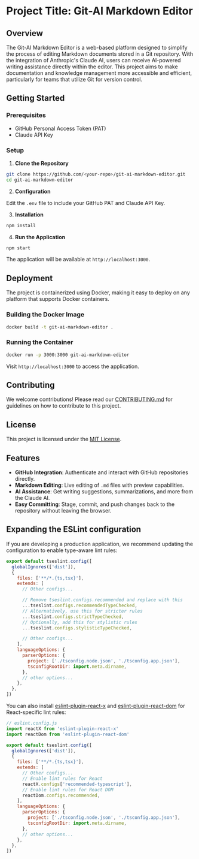 # Project Title: Git-AI Markdown Editor

## Overview

The Git-AI Markdown Editor is a web-based platform designed to simplify the process of editing Markdown documents stored in a Git repository. With the integration of Anthropic's Claude AI, users can receive AI-powered writing assistance directly within the editor. This project aims to make documentation and knowledge management more accessible and efficient, particularly for teams that utilize Git for version control.

## Getting Started

### Prerequisites

- GitHub Personal Access Token (PAT)
- Claude API Key

### Setup

1. **Clone the Repository**

```bash
git clone https://github.com/<your-repo>/git-ai-markdown-editor.git
cd git-ai-markdown-editor
```

2. **Configuration**

Edit the `.env` file to include your GitHub PAT and Claude API Key.

3. **Installation**

```bash
npm install
```

4. **Run the Application**

```bash
npm start
```

The application will be available at `http://localhost:3000`.

## Deployment

The project is containerized using Docker, making it easy to deploy on any platform that supports Docker containers.

### Building the Docker Image

```bash
docker build -t git-ai-markdown-editor .
```

### Running the Container

```bash
docker run -p 3000:3000 git-ai-markdown-editor
```

Visit `http://localhost:3000` to access the application.

## Contributing

We welcome contributions! Please read our [CONTRIBUTING.md](CONTRIBUTING.md) for guidelines on how to contribute to this project.

## License

This project is licensed under the [MIT License](LICENSE).

## Features

- **GitHub Integration**: Authenticate and interact with GitHub repositories directly.
- **Markdown Editing**: Live editing of `.md` files with preview capabilities.
- **AI Assistance**: Get writing suggestions, summarizations, and more from the Claude AI.
- **Easy Committing**: Stage, commit, and push changes back to the repository without leaving the browser.

## Expanding the ESLint configuration

If you are developing a production application, we recommend updating the configuration to enable type-aware lint rules:

```js
export default tseslint.config([
  globalIgnores(['dist']),
  {
    files: ['**/*.{ts,tsx}'],
    extends: [
      // Other configs...

      // Remove tseslint.configs.recommended and replace with this
      ...tseslint.configs.recommendedTypeChecked,
      // Alternatively, use this for stricter rules
      ...tseslint.configs.strictTypeChecked,
      // Optionally, add this for stylistic rules
      ...tseslint.configs.stylisticTypeChecked,

      // Other configs...
    ],
    languageOptions: {
      parserOptions: {
        project: ['./tsconfig.node.json', './tsconfig.app.json'],
        tsconfigRootDir: import.meta.dirname,
      },
      // other options...
    },
  },
])
```

You can also install [eslint-plugin-react-x](https://github.com/Rel1cx/eslint-react/tree/main/packages/plugins/eslint-plugin-react-x) and [eslint-plugin-react-dom](https://github.com/Rel1cx/eslint-react/tree/main/packages/plugins/eslint-plugin-react-dom) for React-specific lint rules:

```js
// eslint.config.js
import reactX from 'eslint-plugin-react-x'
import reactDom from 'eslint-plugin-react-dom'

export default tseslint.config([
  globalIgnores(['dist']),
  {
    files: ['**/*.{ts,tsx}'],
    extends: [
      // Other configs...
      // Enable lint rules for React
      reactX.configs['recommended-typescript'],
      // Enable lint rules for React DOM
      reactDom.configs.recommended,
    ],
    languageOptions: {
      parserOptions: {
        project: ['./tsconfig.node.json', './tsconfig.app.json'],
        tsconfigRootDir: import.meta.dirname,
      },
      // other options...
    },
  },
])
```
